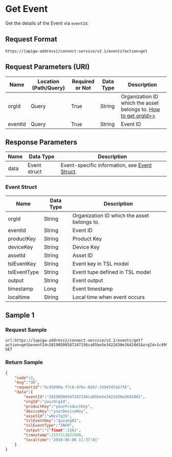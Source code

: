 # Get Event



Get the details of the Event via `eventId`.

## Request Format

```
https://{apigw-address}/connect-service/v2.1/events?action=get
```

## Request Parameters (URI)

| Name | Location (Path/Query) | Required or Not | Data Type | Description |
|---------------|------------------|----------|-----------|--------------|
| orgId         | Query            | True     | String    | Organization ID which the asset belongs to. [How to get orgId>>](/docs/api/en/2.0.9/api_faqs#how-to-get-organization-id-orgid-orgid)                |
| eventId        | Query| True         | String    |Event ID |



## Response Parameters

| Name | Data Type | Description |
|-------------|-------------------|-----------------------------|
| data | Event struct | Event-specific information, see [Event Struct](/docs/api/en/2.0.9/connect/get_event.html#event-struct-event). |


### Event Struct <event>

| Name | Data Type | Description |
|-------------|-------------------|-----------------------------|
| orgId         | String    | Organization ID which the asset belongs to. |
| eventId         | String    |Event ID |
| productKey   | String         | Product Key             |
| deviceKey    | String         | Device Key              |
| assetId     | String         | Asset ID                  |
| tslEventKey  | String         | Event key in TSL model      |
| tslEventType | String         | Event tupe defined in TSL model |
| output      | String         | Event output              |
| timestamp   | Long           | Event timestamp          |
| localtime   | String         | Local time when event occurs       |


## Sample 1

### Request Sample

```
url:https://{apigw-address}/connect-service/v2.1/events/get?action=get&eventId=20190506587247156ca85be5e3422d30e2642dd1&orgId=1c499110e8800000
GET
```

### Return Sample

```json
{
    "code":0,
    "msg":"OK",
    "requestId":"0c45090a-f7c0-476c-8d47-33947d7a57f6",
    "data":{
        "eventId":"20190506587247156ca85be5e3422d30e2642dd1",
        "orgId":"yourOrgId",
        "productKey":"yourProductKey",
        "deviceKey":"yourDeviceKey",
        "assetId":"wNzx7q3S",
        "tslEventKey":"guzang01",
        "tslEventType":"INFO",
        "output":"{"fioat":116}",
        "timestamp":1557113821000,
        "localtime":"2019-05-06 11:37:01"
    }
}
```

